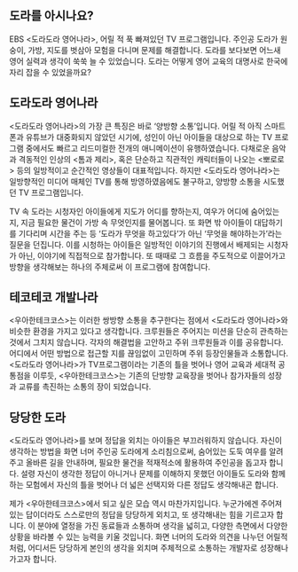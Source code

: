 ## 도라를 아시나요?
EBS <도라도라 영어나라>, 어릴 적 푹 빠져있던 TV 프로그램입니다. 주인공 도라가 원숭이, 가방, 지도를 벗삼아 모험을 다니며 문제를 해결합니다. 도라를 보다보면 어느새 영어 실력과 생각이 쑥쑥 늘 수 있었습니다. 도라는 어떻게 영어 교육의 대명사로 한국에 자리 잡을 수 있었을까요?

## 도라도라 영어나라
<도라도라 영어나라>의 가장 큰 특징은 바로 ‘양방향 소통’입니다. 어릴 적 아직 스마트폰과 유튜브가 대중화되지 않았던 시기에, 성인이 아닌 아이들을 대상으로 하는 TV 프로그램 중에서도 빠르고 리드미컬한 전개의 애니메이션이 유행하였습니다. 다채로운 음악과 격동적인 인상의 <톰과 제리>, 혹은 단순하고 직관적인 캐릭터들이 나오는 <뽀로로> 등의 일방적이고 순간적인 영상들이 대표적입니다. 하지만 <도라도라 영어나라>는 일방향적인 미디어 매체인 TV를 통해 방영하였음에도 불구하고, 양방향 소통을 시도했던 TV 프로그램입니다.

TV 속 도라는 시청자인 아이들에게 지도가 어디를 향하는지, 여우가 어디에 숨어있는지, 지금 필요한 물건이 가방 속 무엇인지를 물어봅니다. 또 화면 밖 아이들이 대답하기를 기다리며 시간을 주는 등 ‘도라가 무엇을 하고있다’가 아닌 ‘무엇을 해야하는가’라는 질문을 던집니다. 이를 시청하는 아이들은 일방적인 이야기의 진행에서 배제되는 시청자가 아닌, 이야기에 직접적으로 참가합니다. 또 때때로 그 흐름을 주도적으로 이끌어가고 방향을 생각해보는 하나의 주체로써 이 프로그램에 참여합니다.

## 테코테코 개발나라
<우아한테크코스>는 이러한 쌍방향 소통을 추구한다는 점에서 <도라도라 영어나라>와 비슷한 환경을 가지고 있다고 생각합니다. 크루원들은 주어지는 미션을 단순히 관측하는 것에서 그치지 않습니다. 각자의 해결법을 고안하고 주위 크루원들과 이를 공유합니다. 어디에서 어떤 방법으로 접근할 지를 끊임없이 고민하며 주위 등장인물들과 소통합니다. <도라도라 영어나라>가 TV프로그램이라는 기존의 틀을 벗어나 영어 교육과 세대적 공통점을 이루듯, <우아한테크코스>는 기존의 단방향 교육장을 벗어나 참가자들의 성장과 교류를 촉진하는 소통의 장이 되었습니다.

## 당당한 도라
<도라도라 영어나라>를 보며 정답을 외치는 아이들은 부끄러워하지 않습니다. 자신이 생각하는 방법을 화면 너머 주인공 도라에게 소리침으로써, 숨어있는 도둑 여우를 알려주고 올바른 길을 안내하며, 필요한 물건을 적재적소에 활용하여 주인공을 돕고자 합니다. 설령 자신이 생각한 정답이 아니거나 문제를 이해하지 못했던 아이들도 도라와 함께하는 모험에서 자신의 틀을 벗어나 더 넓은 선택지와 다른 정답도 생각해내곤 합니다.

제가 <우아한테크코스>에서 되고 싶은 모습 역시 마찬가지입니다. 누군가에겐 주어져있는 답이더라도 스스로만의 정답을 당당하게 외치고, 또 생각해내는 힘을 기르고자 합니다. 이 분야에 열정을 가진 동료들과 소통하며 생각을 넓히고, 다양한 측면에서 다양한 상황을 바라볼 수 있는 능력을 키울 것입니다. 화면 너머의 도라와 의견을 나누던 어릴적처럼, 어디서든 당당하게 본인의 생각을 외치며 주체적으로 소통하는 개발자로 성장해나가고자 합니다.
